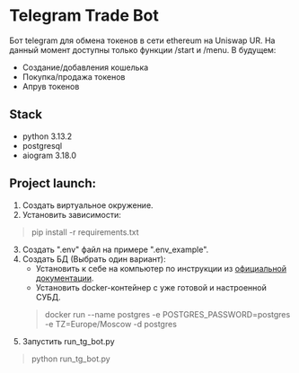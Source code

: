 # Telegram Trade Bot

Бот telegram для обмена токенов в сети ethereum на Uniswap UR.
На данный момент доступны только функции /start и /menu.
В будущем:
- Создание/добавления кошелька
- Покупка/продажа токенов
- Апрув токенов

## Stack
- python 3.13.2
- postgresql
- aiogram 3.18.0

## Project launch:
1. Создать виртуальное окружение.
2. Установить зависимости: 
> pip install -r requirements.txt
3. Создать ".env" файл на примере ".env_example".
4. Создать БД (Выбрать один вариант):
   - Установить к себе на компьютер по инструкции из [официальной документации](https://www.postgresql.org/download/). 
   - Установить docker-контейнер с уже готовой и настроенной СУБД. 
    > docker run --name postgres -e POSTGRES_PASSWORD=postgres -e TZ=Europe/Moscow -d postgres
5. Запустить run_tg_bot.py
> python run_tg_bot.py
